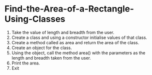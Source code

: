 # Find-the-Area-of-a-Rectangle-Using-Classes
1. Take the value of length and breadth from the user.
2. Create a class and using a constructor initialise values of that class.
3. Create a method called as area and return the area of the class.
4. Create an object for the class.
5. Using the object, call the method area() with the parameters as the length and breadth taken from the user.
6. Print the area.
7. Exit
